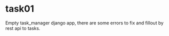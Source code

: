 # task01
Empty task_manager django app, there are some errors to fix and fillout by rest api to tasks.
